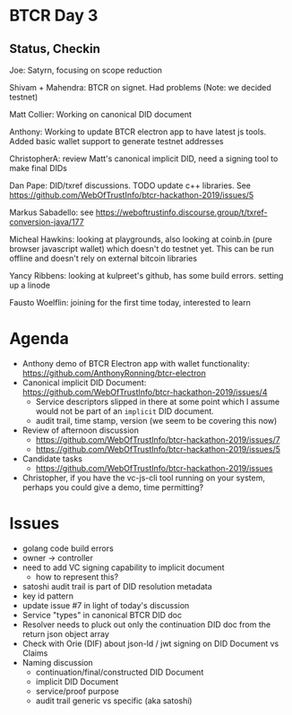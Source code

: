 # BTCR Day 3

## Status, Checkin

Joe: Satyrn, focusing on scope reduction 

Shivam + Mahendra: BTCR on signet. Had problems (Note: we decided testnet)

Matt Collier: Working on canonical DID document

Anthony: Working to update BTCR electron app to have latest js tools. Added basic wallet support to generate testnet addresses

ChristopherA: review Matt's canonical implicit DID, need a signing tool to make final DIDs

Dan Pape: DID/txref discussions. TODO update c++ libraries. See https://github.com/WebOfTrustInfo/btcr-hackathon-2019/issues/5

Markus Sabadello: see https://weboftrustinfo.discourse.group/t/txref-conversion-java/177

Micheal Hawkins: looking at playgrounds, also looking at coinb.in (pure browser javascript wallet) which doesn't do testnet yet. This can be run offline and doesn't rely on external bitcoin libraries

Yancy Ribbens: looking at kulpreet's github, has some build errors. setting up a linode

Fausto Woelflin: joining for the first time today, interested to learn

# Agenda
- Anthony demo of BTCR Electron app with wallet functionality: https://github.com/AnthonyRonning/btcr-electron
- Canonical implicit DID Document: https://github.com/WebOfTrustInfo/btcr-hackathon-2019/issues/4
    - Service descriptors slipped in there at some point which I assume would not be part of an `implicit` DID document.
    - audit trail, time stamp, version (we seem to be covering this now)
- Review of afternoon discussion
    - https://github.com/WebOfTrustInfo/btcr-hackathon-2019/issues/7
    - https://github.com/WebOfTrustInfo/btcr-hackathon-2019/issues/5
- Candidate tasks
    - https://github.com/WebOfTrustInfo/btcr-hackathon-2019/issues
- Christopher, if you have the vc-js-cli tool running on your system, perhaps you could give a demo, time permitting?


# Issues
- golang code build errors
- owner -> controller
- need to add VC signing capability to implicit document
    - how to represent this?
- satoshi audit trail is part of DID resolution metadata
- key id pattern
- update issue #7 in light of today's discussion
- Service "types" in canonical BTCR DID doc
- Resolver needs to pluck out only the continuation DID doc from the return json object array
- Check with Orie (DIF) about json-ld / jwt signing on DID Document vs Claims 
- Naming discussion
    - continuation/final/constructed DID Document
    - implicit DID Document
    - service/proof purpose
    - audit trail generic vs specific (aka satoshi)
